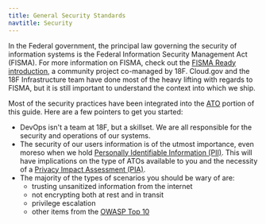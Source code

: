 ```yaml
---
title: General Security Standards
navtitle: Security
---
```


In the Federal government, the principal law governing the security of information systems is the Federal Information Security Management Act (FISMA). For more information on FISMA, check out the [FISMA Ready introduction](https://github.com/fisma-ready/introduction), a community project co-managed by 18F. Cloud.gov and the 18F Infrastructure team have done most of the heavy lifting with regards to FISMA, but it is still important to understand the context into which we ship.

Most of the security practices have been integrated into the [ATO](../ato) portion of this guide. Here are a few pointers to get you started:

* DevOps isn't a team at 18F, but a skillset. We are all responsible for the security and operations of our systems.
* The security of our users information is of the utmost importance, even moreso when we hold [Personally Identifiable Information (PII)](../security/pii). This will have implications on the type of ATOs available to you and the necessity of a [Privacy Impact Assessment (PIA)](../laws/pia).
* The majority of the types of scenarios you should be wary of are:
    * trusting unsanitized information from the internet
    * not encrypting both at rest and in transit
    * privilege escalation
    * other items from the [OWASP Top 10](https://www.owasp.org/index.php/Top_10_2013-Top_10)

